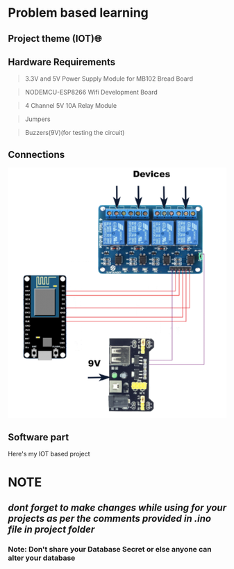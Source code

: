 # Problem based learning 

## Project theme (IOT):globe_with_meridians:

## Hardware Requirements

> 3.3V and 5V Power Supply Module for MB102 Bread Board

> NODEMCU-ESP8266 Wifi Development Board

> 4 Channel 5V 10A Relay Module

>Jumpers

>Buzzers(9V)(for testing the circuit)

## Connections
![connections](https://github.com/Preetam2114/Chemistry-PBL/blob/master/project/connections.png?raw=true)




## Software part
Here's my IOT based project 

# NOTE
## _dont forget to make changes while using for your projects as per the comments provided in .ino file in project folder_
### Note: Don't share your Database Secret or else anyone can alter your database
